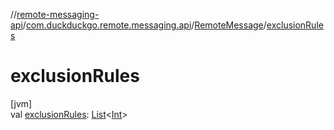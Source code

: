 //[remote-messaging-api](../../../index.md)/[com.duckduckgo.remote.messaging.api](../index.md)/[RemoteMessage](index.md)/[exclusionRules](exclusion-rules.md)

# exclusionRules

[jvm]\
val [exclusionRules](exclusion-rules.md): [List](https://kotlinlang.org/api/latest/jvm/stdlib/kotlin.collections/-list/index.html)&lt;[Int](https://kotlinlang.org/api/latest/jvm/stdlib/kotlin/-int/index.html)&gt;
